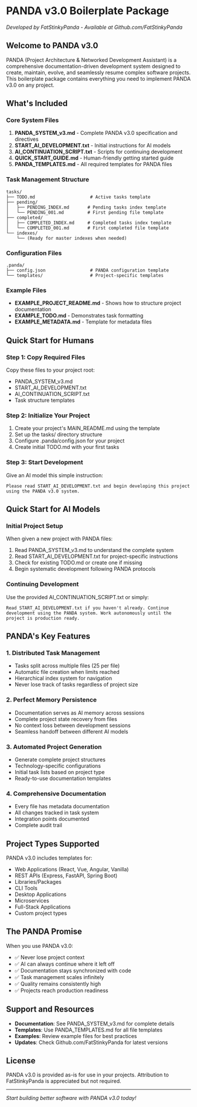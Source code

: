 # PANDA v3.0 Boilerplate Package
*Developed by FatStinkyPanda - Available at Github.com/FatStinkyPanda*

## Welcome to PANDA v3.0

PANDA (Project Architecture & Networked Development Assistant) is a comprehensive documentation-driven development system designed to create, maintain, evolve, and seamlessly resume complex software projects. This boilerplate package contains everything you need to implement PANDA v3.0 on any project.

## What's Included

### Core System Files
1. **PANDA_SYSTEM_v3.md** - Complete PANDA v3.0 specification and directives
2. **START_AI_DEVELOPMENT.txt** - Initial instructions for AI models
3. **AI_CONTINUATION_SCRIPT.txt** - Scripts for continuing development
4. **QUICK_START_GUIDE.md** - Human-friendly getting started guide
5. **PANDA_TEMPLATES.md** - All required templates for PANDA files

### Task Management Structure
```
tasks/
├── TODO.md                     # Active tasks template
├── pending/
│   ├── PENDING_INDEX.md       # Pending tasks index template
│   └── PENDING_001.md         # First pending file template
├── completed/
│   ├── COMPLETED_INDEX.md     # Completed tasks index template
│   └── COMPLETED_001.md       # First completed file template
└── indexes/
    └── (Ready for master indexes when needed)
```

### Configuration Files
```
.panda/
├── config.json                 # PANDA configuration template
└── templates/                  # Project-specific templates
```

### Example Files
- **EXAMPLE_PROJECT_README.md** - Shows how to structure project documentation
- **EXAMPLE_TODO.md** - Demonstrates task formatting
- **EXAMPLE_METADATA.md** - Template for metadata files

## Quick Start for Humans

### Step 1: Copy Required Files
Copy these files to your project root:
- PANDA_SYSTEM_v3.md
- START_AI_DEVELOPMENT.txt
- AI_CONTINUATION_SCRIPT.txt
- Task structure templates

### Step 2: Initialize Your Project
1. Create your project's MAIN_README.md using the template
2. Set up the tasks/ directory structure
3. Configure .panda/config.json for your project
4. Create initial TODO.md with your first tasks

### Step 3: Start Development
Give an AI model this simple instruction:
```
Please read START_AI_DEVELOPMENT.txt and begin developing this project using the PANDA v3.0 system.
```

## Quick Start for AI Models

### Initial Project Setup
When given a new project with PANDA files:
1. Read PANDA_SYSTEM_v3.md to understand the complete system
2. Read START_AI_DEVELOPMENT.txt for project-specific instructions
3. Check for existing TODO.md or create one if missing
4. Begin systematic development following PANDA protocols

### Continuing Development
Use the provided AI_CONTINUATION_SCRIPT.txt or simply:
```
Read START_AI_DEVELOPMENT.txt if you haven't already. Continue development using the PANDA system. Work autonomously until the project is production ready.
```

## PANDA's Key Features

### 1. **Distributed Task Management**
- Tasks split across multiple files (25 per file)
- Automatic file creation when limits reached
- Hierarchical index system for navigation
- Never lose track of tasks regardless of project size

### 2. **Perfect Memory Persistence**
- Documentation serves as AI memory across sessions
- Complete project state recovery from files
- No context loss between development sessions
- Seamless handoff between different AI models

### 3. **Automated Project Generation**
- Generate complete project structures
- Technology-specific configurations
- Initial task lists based on project type
- Ready-to-use documentation templates

### 4. **Comprehensive Documentation**
- Every file has metadata documentation
- All changes tracked in task system
- Integration points documented
- Complete audit trail

## Project Types Supported

PANDA v3.0 includes templates for:
- Web Applications (React, Vue, Angular, Vanilla)
- REST APIs (Express, FastAPI, Spring Boot)
- Libraries/Packages
- CLI Tools
- Desktop Applications
- Microservices
- Full-Stack Applications
- Custom project types

## The PANDA Promise

When you use PANDA v3.0:
- ✅ Never lose project context
- ✅ AI can always continue where it left off
- ✅ Documentation stays synchronized with code
- ✅ Task management scales infinitely
- ✅ Quality remains consistently high
- ✅ Projects reach production readiness

## Support and Resources

- **Documentation**: See PANDA_SYSTEM_v3.md for complete details
- **Templates**: Use PANDA_TEMPLATES.md for all file templates
- **Examples**: Review example files for best practices
- **Updates**: Check Github.com/FatStinkyPanda for latest versions

## License

PANDA v3.0 is provided as-is for use in your projects. Attribution to FatStinkyPanda is appreciated but not required.

---

*Start building better software with PANDA v3.0 today!*